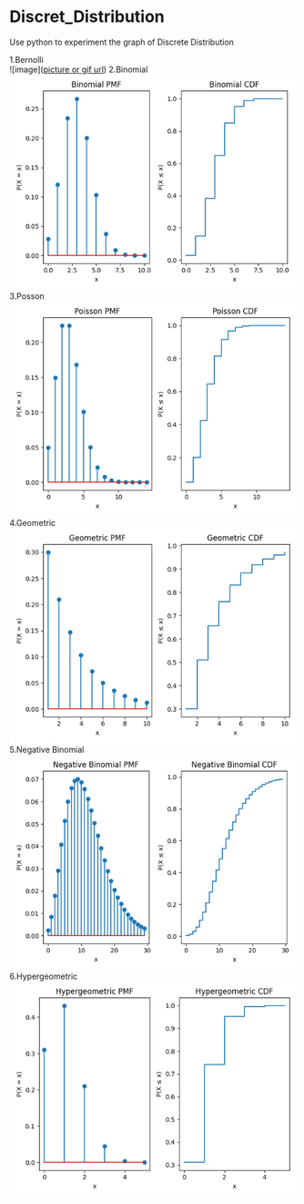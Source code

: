 # Discret_Distribution
Use python to experiment the graph of Discrete Distribution

1.Bernolli\
![image]([picture or gif url](https://github.com/Phillsu/Discret_Distribution/blob/main/pic/myplot.png))
2.Binomial\
![image](https://github.com/Phillsu/Discret_Distribution/blob/main/pic/Binomial.png)
3.Posson\
![image](https://github.com/Phillsu/Discret_Distribution/blob/main/pic/Poisson.png)
4.Geometric\
![image](https://github.com/Phillsu/Discret_Distribution/blob/main/pic/Geometric.png)
5.Negative Binomial\
![image](https://github.com/Phillsu/Discret_Distribution/blob/main/pic/NegativeBinomial.png)
6.Hypergeometric
![image](https://github.com/Phillsu/Discret_Distribution/blob/main/pic/Hypergeometric.png)
